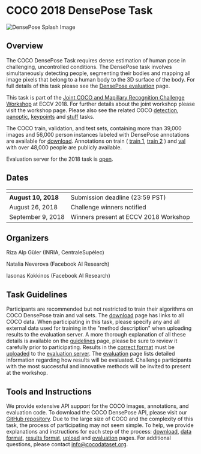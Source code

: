 # COCO 2018 DensePose Task

![DensePose Splash Image](http://cocodataset.org/images/densepose-splash.png)

## Overview

The COCO DensePose Task requires dense estimation of human pose in challenging,
uncontrolled conditions. The DensePose task involves simultaneously detecting
people, segmenting their bodies and mapping all image pixels that belong to a
human body to the 3D surface of the body. For full details of this task please
see the [DensePose evaluation](evaluation.md) page.

This task is part of the
[Joint COCO and Mapillary Recognition Challenge Workshop](http://cocodataset.org/workshop/coco-mapillary-eccv-2018.html)
at ECCV 2018. For further details about the joint workshop please
visit the workshop page. Please also see the related COCO
[detection](http://cocodataset.org/workshop/coco-mapillary-eccv-2018.html#coco-detection),
[panoptic](http://cocodataset.org/workshop/coco-mapillary-eccv-2018.html#coco-panoptic),
[keypoints](http://cocodataset.org/workshop/coco-mapillary-eccv-2018.html#coco-keypoints)
and [stuff](http://cocodataset.org/#stuff-2018) tasks.

The COCO train, validation, and test sets, containing more than 39,000 images
and 56,000 person instances labeled with DensePose annotations are available
for [download](http://cocodataset.org/#download).
Annotations on train (
[train 1](https://s3.amazonaws.com/densepose/densepose_coco_2014_train.json),
[train 2](https://s3.amazonaws.com/densepose/densepose_coco_2014_valminusminival.json)
) and [val](https://s3.amazonaws.com/densepose/densepose_coco_2014_minival.json)
with over 48,000 people are publicly available.

Evaluation server for the 2018 task is
[open](https://competitions.codalab.org/competitions/19636).

## Dates

[]() | []()
---- | -----
**August 10, 2018** | Submission deadline (23:59 PST)
August 26, 2018   | Challenge winners notified
September 9, 2018 | Winners present at ECCV 2018 Workshop

## Organizers

Riza Alp Güler (INRIA, CentraleSupélec)

Natalia Neverova (Facebook AI Research)

Iasonas Kokkinos (Facebook AI Research)

## Task Guidelines

Participants are recommended but not restricted to train
their algorithms on COCO DensePose train and val sets.
The [download](http://cocodataset.org/#download) page has
links to all COCO data. When participating in this task,
please specify any and all external data used for training
in the "method description" when uploading results to the
evaluation server. A more thorough explanation of all these
details is available on the
[guidelines](http://cocodataset.org/#guidelines) page,
please be sure to review it carefully prior to participating.
Results in the [correct format](results_format.md) must be
[uploaded](upload.md) to the
[evaluation server](https://competitions.codalab.org/competitions/19636).
The [evaluation](evaluation.md) page lists detailed information
regarding how results will be evaluated. Challenge participants
with the most successful and innovative methods will be invited
to present at the workshop.

## Tools and Instructions

We provide extensive API support for the COCO images,
annotations, and evaluation code. To download the COCO DensePose API,
please visit our
[GitHub repository](https://github.com/facebookresearch/DensePose/).
Due to the large size of COCO and the complexity of this task,
the process of participating may not seem simple. To help, we provide
explanations and instructions for each step of the process:
[download](http://cocodataset.org/#download),
[data format](data_format.md),
[results format](results_format.md),
[upload](upload.md) and [evaluation](evaluation.md) pages.
For additional questions, please contact info@cocodataset.org.



